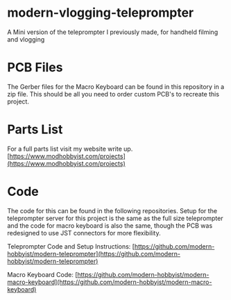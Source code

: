 # modern-vlogging-teleprompter
A Mini version of the teleprompter I previously made, for handheld filming and vlogging

# PCB Files
The Gerber files for the Macro Keyboard can be found in this repository in a zip file. 
This should be all you need to order custom PCB's to recreate this project.

# Parts List
For a full parts list visit my website write up. 
[https://www.modhobbyist.com/projects](https://www.modhobbyist.com/projects)

# Code
The code for this can be found in the following repositories. Setup for the
teleprompter server for this project is the same as the full size teleprompter
and the code for macro keyboard is also the same, though the PCB was redesigned to use JST connectors for more flexibility.

Teleprompter Code and Setup Instructions:
[https://github.com/modern-hobbyist/modern-teleprompter](https://github.com/modern-hobbyist/modern-teleprompter)

Macro Keyboard Code:
[https://github.com/modern-hobbyist/modern-macro-keyboard](https://github.com/modern-hobbyist/modern-macro-keyboard)
